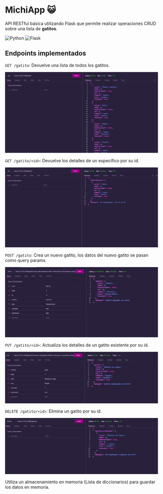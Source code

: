 # MichiApp 😺

API RESTful básica utilizando Flask que permite realizar operaciones CRUD sobre una lista de **gatitos**.

![Python](https://img.shields.io/badge/python-336fa0?style=for-the-badge&logo=python&logoColor=336fa0&labelColor=white)
![Flask](https://img.shields.io/badge/flask-blue?style=for-the-badge&logo=flask&logoColor=blue&labelColor=white)

## Endpoints implementados

`GET /gatito`: Devuelve una lista de todos los gatitos.

![GET/gatito](assets\get-all.png "GET")

`GET /gatito/<id>`: Devuelve los detalles de un específico por su id.

![GET/gatito/id](assets\get-id.png "GET")

`POST /gatito`: Crea un nuevo gatito, los datos del nuevo gatito se pasan como query params.

![POST/gatito/](assets\post.png "POST")

`PUT /gatito/<id>`: Actualiza los detalles de un gatito existente por su id.

![PUT/gatito/id](assets\put.png "PUT")

`DELETE /gatito/<id>`: Elimina un gatito por su id.

![DELETE/gatito/id](assets\delete.png "DELETE")

Utiliza un almacenamiento en memoria (Lista de diccionarios) para guardar los datos en memoria.
